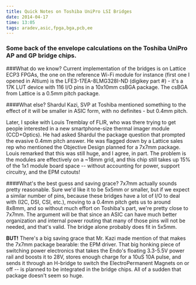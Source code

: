```yaml
---
title: Quick Notes on Toshiba UniPro LSI Bridges
date: 2014-04-17 
time: 13:05
tags: aradev,asic,fpga,bga,pcb,ee
---
```



### Some back of the envelope calculations on the Toshiba UniPro AP and GP bridge chips.

###What do we know?
Current implementation of the bridges is on Lattice ECP3 FPGAs, the one on the 
reference Wi-Fi module for instance (first one I opened in Altium) is the 
LFE3-17EA-8LMG328I-ND (digikey part #) - it's a 17K LUT device with 116 I/O pins
in a 10x10mm csBGA package. The csBGA from Lattice is a 0.5mm pitch package. 

####What else?
Shardul Kazi, SVP at Toshiba mentioned something to the effect of it will be smaller 
in ASIC form, with no definites - but 0.4mm pitch. 

Later, I spoke with Louis Tremblay of FLIR, who was there trying to get people interested 
in a new smartphone-size thermal imager module (CCD+Optics). He had asked Shardul the 
package question that prompted the evasive 0.4mm pitch answer. He was flagged down by 
a Lattice sales rep who mentioned the Objective Design planned for a 7x7mm package. 
Louis remarked that this was still huge, and I agree, in part. The problem is the modules
are effectively on a ~18mm grid, and this chip still takes up 15% of the 1x1 module 
board space -- without accounting for power, support circuitry, and the EPM cutouts!

####What's the best guess and saving grace?
7x7mm actually sounds pretty reasonable. Sure we'd like it to be 5x5mm or smaller, but 
if we expect a similar number of pins, because these bridges have a lot of I/O to deal with 
(I2C, DSI, CSI, etc.), moving to a 0.4mm pitch gets us to around 8x8mm, and so without 
much effort on Toshiba's part, we're pretty close to 7x7mm. The argument will be that 
since an ASIC can have much better organization and internal power routing that many of 
those pins will not be needed, and that's valid. The bridge alone probably does fit in 5x5mm. 

**BUT!** There's a big saving grace that Mr. Kazi made mention of that makes the 7x7mm package 
bearable: the EPM driver. That big honking piece of switching power electronics that 
takes the Endo's floating 3.3-5.5V power rail and boosts it to 28V, stores enough charge for a 
10uS 10A pulse, and sends it through an H-bridge to switch the ElectroPermanent Magnets 
on or off -- is planned to be integrated in the bridge chips. All of a sudden that package 
doesn't seem so huge. 
